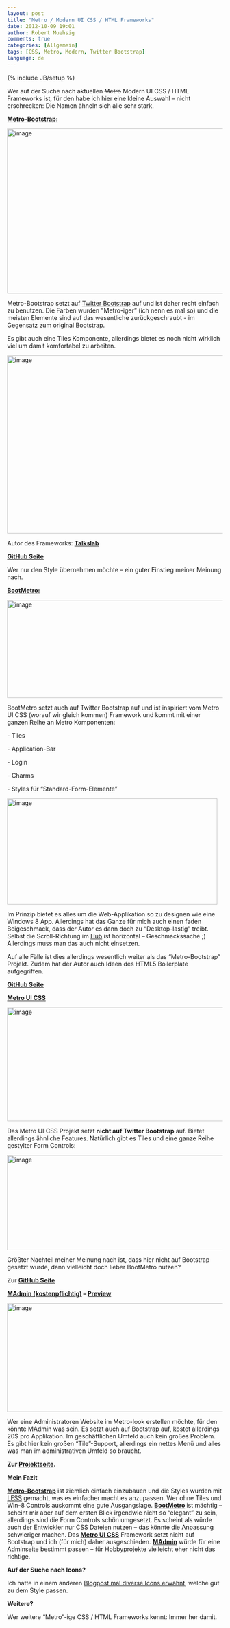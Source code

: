 ```yaml
---
layout: post
title: "Metro / Modern UI CSS / HTML Frameworks"
date: 2012-10-09 19:01
author: Robert Muehsig
comments: true
categories: [Allgemein]
tags: [CSS, Metro, Modern, Twitter Bootstrap]
language: de
---
```

{% include JB/setup %}
<p>Wer auf der Suche nach aktuellen <strike>Metro</strike> Modern UI CSS / HTML Frameworks ist, für den habe ich hier eine kleine Auswahl – nicht erschrecken: Die Namen ähneln sich alle sehr stark.</p> <p><strong></strong> <p><strong><a href="http://talkslab.github.com/metro-bootstrap/index.html" target="_blank">Metro-Bootstrap:</a></strong></p> <p><a href="http://talkslab.github.com/metro-bootstrap/index.html" target="_blank"><img title="image" style="border-top: 0px; border-right: 0px; border-bottom: 0px; border-left: 0px; display: inline" border="0" alt="image" src="{{BASE_PATH}}/assets/wp-images-de/image1604.png" width="586" height="384"></a> </p> <p>Metro-Bootstrap setzt auf <a href="{{BASE_PATH}}/2012/02/02/twitter-bootstrap-2-0-released-release-prsentation/" target="_blank">Twitter Bootstrap</a> auf und ist daher recht einfach zu benutzen. Die Farben wurden "Metro-iger” (ich nenn es mal so) und die meisten Elemente sind auf das wesentliche zurückgeschraubt - im Gegensatz zum original Bootstrap. </p> <p>Es gibt auch eine Tiles Komponente, allerdings bietet es noch nicht wirklich viel um damit komfortabel zu arbeiten.</p> <p><a href="http://talkslab.github.com/metro-bootstrap/index.html" target="_blank"><img title="image" style="border-top: 0px; border-right: 0px; border-bottom: 0px; border-left: 0px; display: inline" border="0" alt="image" src="{{BASE_PATH}}/assets/wp-images-de/image1605.png" width="570" height="415"></a> </p> <p>Autor des Frameworks: <a href="http://talkslab.com/"><strong>Talkslab</strong></a></p> <p><a href="https://github.com/TalksLab/metro-bootstrap"><strong>GitHub Seite</strong></a></p> <p>Wer nur den Style übernehmen möchte – ein guter Einstieg meiner Meinung nach.</p> <p><a href="http://talkslab.github.com/metro-bootstrap/index.html"></a></p> <p><strong><a href="http://aozora.github.com/bootmetro/" target="_blank">BootMetro:</a></strong></p> <p><a href="{{BASE_PATH}}/assets/wp-images-de/image1606.png"><img title="image" style="border-top: 0px; border-right: 0px; border-bottom: 0px; border-left: 0px; display: inline" border="0" alt="image" src="{{BASE_PATH}}/assets/wp-images-de/image_thumb765.png" width="581" height="228"></a> </p> <p>BootMetro setzt auch auf Twitter Bootstrap auf und ist inspiriert vom Metro UI CSS (worauf wir gleich kommen) Framework und kommt mit einer ganzen Reihe an Metro Komponenten:</p> <p>- Tiles</p> <p>- Application-Bar</p> <p>- Login </p> <p>- Charms</p> <p>- Styles für “Standard-Form-Elemente”</p> <p><a href="{{BASE_PATH}}/assets/wp-images-de/image1607.png"><img title="image" style="border-top: 0px; border-right: 0px; border-bottom: 0px; border-left: 0px; display: inline" border="0" alt="image" src="{{BASE_PATH}}/assets/wp-images-de/image_thumb766.png" width="491" height="247"></a> </p> <p>Im Prinzip bietet es alles um die Web-Applikation so zu designen wie eine Windows 8 App. Allerdings hat das Ganze für mich auch einen faden Beigeschmack, dass der Autor es dann doch zu “Desktop-lastig” treibt. Selbst die Scroll-Richtung im <a href="http://aozora.github.com/bootmetro/hub.html" target="_blank">Hub</a> ist horizontal – Geschmackssache ;) Allerdings muss man das auch nicht einsetzen.</p> <p>Auf alle Fälle ist dies allerdings wesentlich weiter als das “Metro-Bootstrap” Projekt. Zudem hat der Autor auch Ideen des HTML5 Boilerplate aufgegriffen.</p> <p><a href="http://aozora.github.com/bootmetro/" target="_blank"><strong>GitHub Seite</strong></a></p> <p><a href="http://aozora.github.com/bootmetro/"></a></p> <p><a href="http://metroui.org.ua/" target="_blank"><strong>Metro UI CSS</strong></a></p> <p><a href="{{BASE_PATH}}/assets/wp-images-de/image1608.png"><img title="image" style="border-top: 0px; border-right: 0px; border-bottom: 0px; border-left: 0px; display: inline" border="0" alt="image" src="{{BASE_PATH}}/assets/wp-images-de/image_thumb767.png" width="579" height="265"></a> </p> <p>Das Metro UI CSS Projekt setzt<strong> nicht auf Twitter Bootstrap</strong> auf. Bietet allerdings ähnliche Features. Natürlich gibt es Tiles und eine ganze Reihe gestylter Form Controls:</p> <p><a href="{{BASE_PATH}}/assets/wp-images-de/image1609.png"><img title="image" style="border-top: 0px; border-right: 0px; border-bottom: 0px; border-left: 0px; display: inline" border="0" alt="image" src="{{BASE_PATH}}/assets/wp-images-de/image_thumb768.png" width="558" height="221"></a> </p> <p>Größter Nachteil meiner Meinung nach ist, dass hier nicht auf Bootstrap gesetzt wurde, dann vielleicht doch lieber BootMetro nutzen?</p> <p>Zur <a href="https://github.com/olton/Metro-UI-CSS" target="_blank"><strong>GitHub Seite</strong></a></p> <p><strong><a href="https://wrapbootstrap.com/theme/madmin-admin-theme-WB042R743" target="_blank">MAdmin (kostenpflichtig)</a> – <a href="http://wrapbootstrap.com/preview/WB042R743" target="_blank">Preview</a></strong></p> <p><a href="{{BASE_PATH}}/assets/wp-images-de/image1610.png"><img title="image" style="border-top: 0px; border-right: 0px; border-bottom: 0px; border-left: 0px; display: inline" border="0" alt="image" src="{{BASE_PATH}}/assets/wp-images-de/image_thumb769.png" width="574" height="253"></a> </p> <p>Wer eine Administratoren Website im Metro-look erstellen möchte, für den könnte MAdmin was sein. Es setzt auch auf Bootstrap auf, kostet allerdings 20$ pro Applikation. Im geschäftlichen Umfeld auch kein großes Problem. Es gibt hier kein großen “Tile”-Support, allerdings ein nettes Menü und alles was man im administrativen Umfeld so braucht.</p> <p><strong>Zur </strong><a href="https://wrapbootstrap.com/theme/madmin-admin-theme-WB042R743" target="_blank"><strong>Projektseite</strong></a><strong>.</strong></p> <p><strong>Mein Fazit</strong></p> <p><a href="http://talkslab.github.com/metro-bootstrap/index.html" target="_blank"><strong>Metro-Bootstrap</strong></a> ist ziemlich einfach einzubauen und die Styles wurden mit <a href="{{BASE_PATH}}/2012/05/13/sass-less-coffeescript-in-visual-studio-mit-der-web-workbench/" target="_blank">LESS</a> gemacht, was es einfacher macht es anzupassen. Wer ohne Tiles und Win-8 Controls auskommt eine gute Ausgangslage. <a href="http://aozora.github.com/bootmetro/" target="_blank"><strong>BootMetro</strong></a><strong>&nbsp;</strong>ist mächtig – scheint mir aber auf dem ersten Blick irgendwie nicht so “elegant” zu sein, allerdings sind die Form Controls schön umgesetzt. Es scheint als würde auch der Entwickler nur CSS Dateien nutzen – das könnte die Anpassung schwieriger machen. Das <a href="http://metroui.org.ua/" target="_blank"><strong>Metro UI CSS</strong></a> Framework setzt nicht auf Bootstrap und ich (für mich) daher ausgeschieden. <a href="http://wrapbootstrap.com/preview/WB042R743" target="_blank"><strong>MAdmin</strong></a> würde für eine Adminseite bestimmt passen – für Hobbyprojekte vielleicht eher nicht das richtige.</p> <p><strong>Auf der Suche nach Icons?</strong></p> <p>Ich hatte in einem anderen <a href="{{BASE_PATH}}/2012/03/12/metro-monochrome-icons-als-font-family-fr-web-apps/" target="_blank">Blogpost mal diverse Icons erwähnt</a>, welche gut zu dem Style passen.</p> <p><strong>Weitere?</strong></p> <p>Wer weitere “Metro”-ige CSS / HTML Frameworks kennt: Immer her damit.</p>
